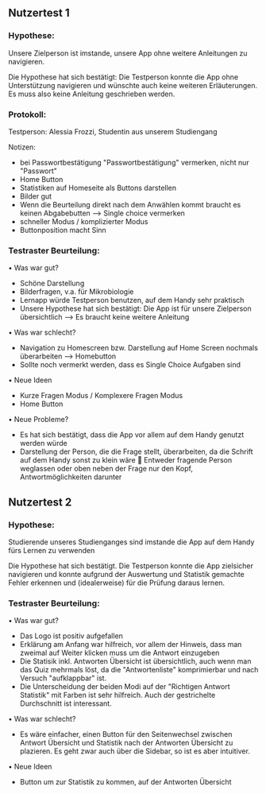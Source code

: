 ## Nutzertest 1

###  Hypothese:

Unsere Zielperson ist imstande, unsere App ohne weitere Anleitungen zu navigieren.
    
Die Hypothese hat sich bestätigt: Die Testperson konnte die App ohne Unterstützung navigieren und wünschte auch keine weiteren Erläuterungen.
Es muss also keine Anleitung geschrieben werden.

###  Protokoll:

Testperson: Alessia Frozzi, Studentin aus unserem Studiengang

Notizen:
- bei Passwortbestätigung "Passwortbestätigung" vermerken, nicht nur "Passwort"
- Home Button
- Statistiken auf Homeseite als Buttons darstellen
- Bilder gut
- Wenn die Beurteilung direkt nach dem Anwählen kommt braucht es keinen Abgabebutten --> Single choice vermerken
- schneller Modus / komplizierter Modus
- Buttonposition macht Sinn

###  Testraster Beurteilung:

•   Was war gut?

- Schöne Darstellung
- Bilderfragen, v.a. für Mikrobiologie
- Lernapp würde Testperson benutzen, auf dem Handy sehr praktisch
- Unsere Hypothese hat sich bestätigt: Die App ist für unsere Zielperson übersichtlich --> Es braucht keine weitere Anleitung

•	Was war schlecht?

- Navigation zu Homescreen bzw. Darstellung auf Home Screen nochmals überarbeiten --> Homebutton
- Sollte noch vermerkt werden, dass es Single Choice Aufgaben sind

•	Neue Ideen

- Kurze Fragen Modus / Komplexere Fragen Modus
- Home Button

•	Neue Probleme?

- Es hat sich bestätigt, dass die App vor allem auf dem Handy genutzt werden würde
- Darstellung der Person, die die Frage stellt, überarbeiten, da die Schrift auf dem Handy sonst zu klein wäre  Entweder fragende Person weglassen oder oben neben der Frage nur den Kopf, Antwortmöglichkeiten darunter

    
## Nutzertest 2

### Hypothese:

Studierende unseres Studienganges sind imstande die App auf dem Handy fürs Lernen zu verwenden

Die Hypothese hat sich bestätigt. Die Testperson konnte die App zielsicher navigieren und konnte aufgrund der Auswertung und Statistik gemachte Fehler erkennen und (idealerweise) für die Prüfung daraus lernen.

### Testraster Beurteilung:

•   Was war gut?

- Das Logo ist positiv aufgefallen
- Erklärung am Anfang war hilfreich, vor allem der Hinweis, dass man zweimal auf Weiter klicken muss um die Antwort einzugeben
- Die Statisik inkl. Antworten Übersicht ist übersichtlich, auch wenn man das Quiz mehrmals löst, da die "Antwortenliste" komprimierbar und nach Versuch "aufklappbar" ist.
- Die Unterscheidung der beiden Modi auf der "Richtigen Antwort Statistik" mit Farben ist sehr hilfreich. Auch der gestrichelte Durchschnitt ist interessant.

•	Was war schlecht?

- Es wäre einfacher, einen Button für den Seitenwechsel zwischen Antwort Übersicht und Statistik nach der Antworten Übersicht zu plazieren. Es geht zwar auch über die Sidebar, so ist es aber intuitiver.

•	Neue Ideen

- Button um zur Statistik zu kommen, auf der Antworten Übersicht






